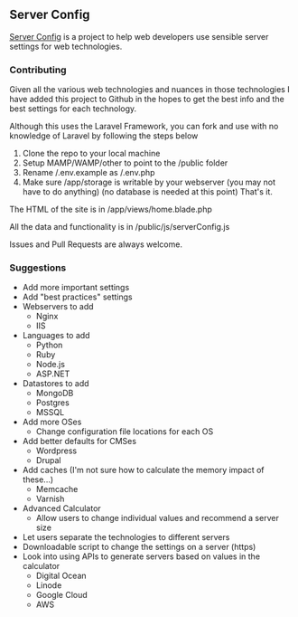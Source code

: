 ## Server Config

[Server Config](http://serverconfig.io/) is a project to help web developers use sensible server settings for web technologies. 

### Contributing

Given all the various web technologies and nuances in those technologies I have added this project to Github in the hopes to get the best info and the best settings for each technology. 

Although this uses the Laravel Framework, you can fork and use with no knowledge of Laravel by following the steps below

1. Clone the repo to your local machine
2. Setup MAMP/WAMP/other to point to the /public folder
3. Rename /.env.example as /.env.php
4. Make sure /app/storage is writable by your webserver (you may not have to do anything)
(no database is needed at this point)
That's it.

The HTML of the site is in /app/views/home.blade.php

All the data and functionality is in /public/js/serverConfig.js

Issues and Pull Requests are always welcome.

### Suggestions

- Add more important settings
- Add "best practices" settings
- Webservers to add
	- Nginx
	- IIS
- Languages to add
	- Python
	- Ruby
	- Node.js
	- ASP.NET
- Datastores to add
	- MongoDB
	- Postgres
	- MSSQL
- Add more OSes
	- Change configuration file locations for each OS
- Add better defaults for CMSes
	- Wordpress
	- Drupal
- Add caches (I'm not sure how to calculate the memory impact of these...)
	- Memcache
	- Varnish
- Advanced Calculator
	- Allow users to change individual values and recommend a server size
- Let users separate the technologies to different servers
- Downloadable script to change the settings on a server (https)
- Look into using APIs to generate servers based on values in the calculator
	- Digital Ocean
	- Linode
	- Google Cloud
	- AWS

